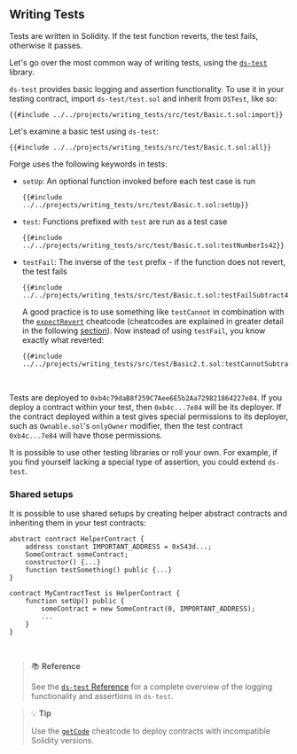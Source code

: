 ## Writing Tests

Tests are written in Solidity. If the test function reverts, the test fails, otherwise it passes.

Let's go over the most common way of writing tests, using the [`ds-test`](https://github.com/dapphub/ds-test) library.

`ds-test` provides basic logging and assertion functionality. To use it in your testing contract, import `ds-test/test.sol` and inherit from `DSTest`, like so:

```solidity
{{#include ../../projects/writing_tests/src/test/Basic.t.sol:import}}
```

Let's examine a basic test using `ds-test`:

```solidity
{{#include ../../projects/writing_tests/src/test/Basic.t.sol:all}}
```

Forge uses the following keywords in tests:

- `setUp`: An optional function invoked before each test case is run
    ```solidity
    {{#include ../../projects/writing_tests/src/test/Basic.t.sol:setUp}}
    ```
- `test`: Functions prefixed with `test` are run as a test case
    ```solidity
    {{#include ../../projects/writing_tests/src/test/Basic.t.sol:testNumberIs42}}
    ```
- `testFail`: The inverse of the `test` prefix - if the function does not revert, the test fails
    ```solidity
    {{#include ../../projects/writing_tests/src/test/Basic.t.sol:testFailSubtract43}}
    ```
    A good practice is to use something like `testCannot` in combination with the [`expectRevert`](../reference/cheatcodes.md#expectrevert) cheatcode (cheatcodes are explained in greater detail in the following [section](./cheatcodes.md)). Now instead of using `testFail`, you know exactly what reverted:
    ```solidity
    {{#include ../../projects/writing_tests/src/test/Basic2.t.sol:testCannotSubtract43}}
    ```
<br>

Tests are deployed to `0xb4c79daB8f259C7Aee6E5b2Aa729821864227e84`. If you deploy a contract within your test, then `0xb4c...7e84` will be its deployer. If the contract deployed within a test gives special permissions to its deployer, such as `Ownable.sol`'s `onlyOwner` modifier, then the test contract `0xb4c...7e84` will have those permissions.

It is possible to use other testing libraries or roll your own. For example, if you find yourself lacking a special type of assertion, you could extend `ds-test`.

### Shared setups

It is possible to use shared setups by creating helper abstract contracts and inheriting them in your test contracts:

```solidity
abstract contract HelperContract {
    address constant IMPORTANT_ADDRESS = 0x543d...;
    SomeContract someContract;
    constructor() {...}
    function testSomething() public {...}
}

contract MyContractTest is HelperContract {
    function setUp() public {
        someContract = new SomeContract(0, IMPORTANT_ADDRESS);
        ...
    }
}
```

<br>

> 📚 **Reference**
>
> See the [`ds-test` Reference](../reference/ds-test.md) for a complete overview of the logging functionality and assertions in `ds-test`.

> 💡 **Tip**
>
> Use the [`getCode`](../reference/cheatcodes.md#getcode) cheatcode to deploy contracts with incompatible Solidity versions.
